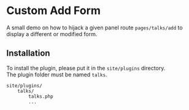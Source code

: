 # Custom Add Form
A small demo on how to hijack a given panel route `pages/talks/add` to display a different or  modified form.

## Installation
To install the plugin, please put it in the `site/plugins` directory.  
The plugin folder must be named `talks`.

```
site/plugins/
    talks/
        talks.php
        ...
```
